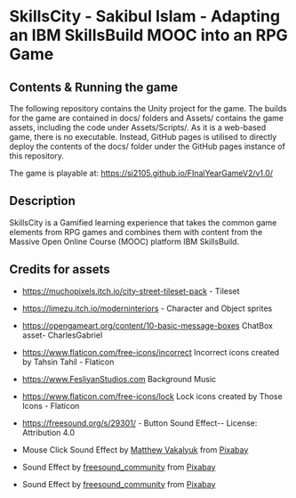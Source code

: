 # SkillsCity - Sakibul Islam - Adapting an IBM SkillsBuild MOOC into an RPG Game
## Contents & Running the game
The following repository contains the Unity project for the game. The builds for the game are contained in docs/ folders and Assets/ contains the game assets, including the code under Assets/Scripts/. 
As it is a web-based game, there is no executable. Instead, GitHub pages is utilised to directly deploy the contents of the docs/ folder under the GitHub pages instance of this repository. 

The game is playable at: https://si2105.github.io/FInalYearGameV2/v1.0/

## Description
SkillsCity is a Gamified learning experience that takes the common game elements from RPG games and combines them with content from the Massive Open Online Course (MOOC) platform IBM SkillsBuild.

## Credits for assets
- https://muchopixels.itch.io/city-street-tileset-pack - Tileset
- https://limezu.itch.io/moderninteriors - Character and Object sprites 

- https://opengameart.org/content/10-basic-message-boxes ChatBox asset- CharlesGabriel

- https://www.flaticon.com/free-icons/incorrect Incorrect icons created by Tahsin Tahil - Flaticon

- https://www.FesliyanStudios.com Background Music


- https://www.flaticon.com/free-icons/lock Lock icons created by Those Icons - Flaticon



- https://freesound.org/s/29301/ - Button Sound Effect-- License: Attribution 4.0

- Mouse Click Sound Effect by <a href="https://pixabay.com/users/matthewvakaliuk73627-48347364/?utm_source=link-attribution&utm_medium=referral&utm_campaign=music&utm_content=290204">
Matthew Vakalyuk</a> from <a href="https://pixabay.com/sound-effects//?utm_source=link-attribution&utm_medium=referral&utm_campaign=music&utm_content=290204">Pixabay</a>


- Sound Effect by <a href="https://pixabay.com/users/freesound_community-46691455/?utm_source=link-attribution&utm_medium=referral&utm_campaign=music&utm_content=47985">freesound_community</a> from <a href="https://pixabay.com/sound-effects//?utm_source=link-attribution&utm_medium=referral&utm_campaign=music&utm_content=47985">Pixabay</a>

- Sound Effect by <a href="https://pixabay.com/users/freesound_community-46691455/?utm_source=link-attribution&utm_medium=referral&utm_campaign=music&utm_content=43861">freesound_community</a> from <a href="https://pixabay.com/sound-effects//?utm_source=link-attribution&utm_medium=referral&utm_campaign=music&utm_content=43861">Pixabay</a>
